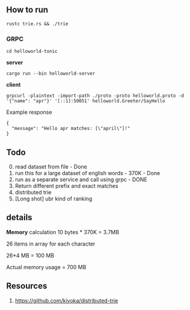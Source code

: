 ## How to run
```
rustc trie.rs && ./trie
```

### GRPC
`cd helloworld-tonic`

**server**
```
cargo run --bin helloworld-server
```

**client**
```
grpcurl -plaintext -import-path ./proto -proto helloworld.proto -d '{"name": "apr"}' '[::1]:50051' helloworld.Greeter/SayHello
```

Example response
```
{
  "message": "Hello apr matches: [\"april\"]!"
}
```



## Todo
0. read dataset from file - Done
1. run this for a large dataset of english words - 370K - Done
2. run as a separate service and call using grpc - DONE
3. Return different prefix and exact matches
4. distributed trie
5. [Long shot] ubr kind of ranking

## details

**Memory**
calculation
10 bytes * 370K = 3.7MB

26 items in array for each character

26*4 MB = 100 MB

Actual memory usage = 700 MB

## Resources
1. https://github.com/kiyoka/distributed-trie